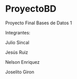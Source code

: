 # ProyectoBD
Proyecto Final Bases de Datos 1

Integrantes:

Julio Sincal 

Jesús Ruiz

Nelson Enriquez

Joselito Giron
